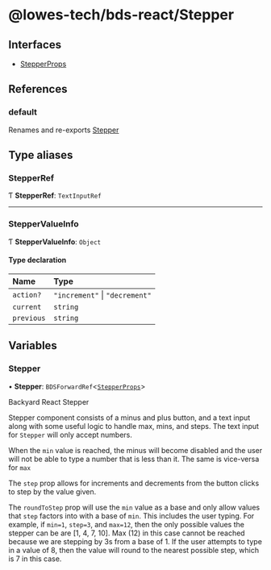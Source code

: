 # @lowes-tech/bds-react/Stepper

## Interfaces

- [StepperProps](interfaces/StepperProps.md)

## References

### default

Renames and re-exports [Stepper](README.md#stepper)

## Type aliases

### StepperRef

Ƭ **StepperRef**: `TextInputRef`

___

### StepperValueInfo

Ƭ **StepperValueInfo**: `Object`

#### Type declaration

| Name | Type |
| :------ | :------ |
| `action?` | ``"increment"`` \| ``"decrement"`` |
| `current` | `string` |
| `previous` | `string` |

## Variables

### Stepper

• **Stepper**: `BDSForwardRef`<[`StepperProps`](interfaces/StepperProps.md)\>

Backyard React Stepper

Stepper component consists of a minus and plus button, and a text input
along with some useful logic to handle max, mins, and steps.
The text input for `Stepper` will only accept numbers.

 <Stepper step={2} max={10} label="Qty." />

When the `min` value is reached, the minus will become disabled and the user
will not be able to type a number that is less than it.
The same is vice-versa for `max`

The `step` prop allows for increments and decrements from the button clicks to
step by the value given.

The `roundToStep` prop will use the `min` value as a base and only allow values
that `step` factors into with a base of `min`. This includes the user typing.
For example, if `min=1`, `step=3`, and `max=12`, then the only possible values the
stepper can be are [1, 4, 7, 10]. Max (12) in this case cannot be reached because we are
stepping by 3s from a base of 1. If the user attempts to type in a value of 8, then the
value will round to the nearest possible step, which is 7 in this case.
